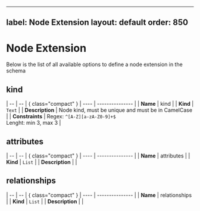 <!-- vale off -->
---
label: Node Extension
layout: default
order: 850
---

# Node Extension

Below is the list of all available options to define a node extension in the schema

## kind

| -- | -- | { class="compact" }
| ---- | --------------- |
| **Name** | kind |
| **Kind** | `Text` |
| **Description** | Node kind, must be unique and must be in CamelCase |
| **Constraints** |  Regex: `^[A-Z][a-zA-Z0-9]+$`<br> Lenght: min 3, max 3 |

## attributes

| -- | -- | { class="compact" }
| ---- | --------------- |
| **Name** | attributes |
| **Kind** | `List` |
| **Description** |  |

## relationships

| -- | -- | { class="compact" }
| ---- | --------------- |
| **Name** | relationships |
| **Kind** | `List` |
| **Description** |  |

